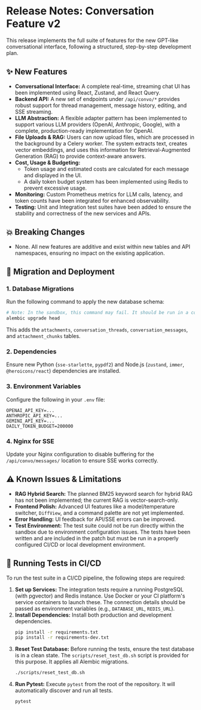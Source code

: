 # Release Notes: Conversation Feature v2

This release implements the full suite of features for the new GPT-like conversational interface, following a structured, step-by-step development plan.

## ✨ New Features

- **Conversational Interface:** A complete real-time, streaming chat UI has been implemented using React, Zustand, and React Query.
- **Backend API:** A new set of endpoints under `/api/convo/*` provides robust support for thread management, message history, editing, and SSE streaming.
- **LLM Abstraction:** A flexible adapter pattern has been implemented to support various LLM providers (OpenAI, Anthropic, Google), with a complete, production-ready implementation for OpenAI.
- **File Uploads & RAG:** Users can now upload files, which are processed in the background by a Celery worker. The system extracts text, creates vector embeddings, and uses this information for Retrieval-Augmented Generation (RAG) to provide context-aware answers.
- **Cost, Usage & Budgeting:**
    - Token usage and estimated costs are calculated for each message and displayed in the UI.
    - A daily token budget system has been implemented using Redis to prevent excessive usage.
- **Monitoring:** Custom Prometheus metrics for LLM calls, latency, and token counts have been integrated for enhanced observability.
- **Testing:** Unit and Integration test suites have been added to ensure the stability and correctness of the new services and APIs.

## 💥 Breaking Changes

- None. All new features are additive and exist within new tables and API namespaces, ensuring no impact on the existing application.

## 🚀 Migration and Deployment

### 1. Database Migrations
Run the following command to apply the new database schema:
```bash
# Note: In the sandbox, this command may fail. It should be run in a configured local/CI environment.
alembic upgrade head
```
This adds the `attachments`, `conversation_threads`, `conversation_messages`, and `attachment_chunks` tables.

### 2. Dependencies
Ensure new Python (`sse-starlette`, `pypdf2`) and Node.js (`zustand`, `immer`, `@heroicons/react`) dependencies are installed.

### 3. Environment Variables
Configure the following in your `.env` file:
```
OPENAI_API_KEY=...
ANTHROPIC_API_KEY=...
GEMINI_API_KEY=...
DAILY_TOKEN_BUDGET=200000
```

### 4. Nginx for SSE
Update your Nginx configuration to disable buffering for the `/api/convo/messages/` location to ensure SSE works correctly.

## ⚠️ Known Issues & Limitations

- **RAG Hybrid Search:** The planned BM25 keyword search for hybrid RAG has not been implemented; the current RAG is vector-search-only.
- **Frontend Polish:** Advanced UI features like a model/temperature switcher, `DiffView`, and a command palette are not yet implemented.
- **Error Handling:** UI feedback for API/SSE errors can be improved.
- **Test Environment:** The test suite could not be run directly within the sandbox due to environment configuration issues. The tests have been written and are included in the patch but must be run in a properly configured CI/CD or local development environment.

## 🧪 Running Tests in CI/CD

To run the test suite in a CI/CD pipeline, the following steps are required:

1.  **Set up Services:** The integration tests require a running PostgreSQL (with pgvector) and Redis instance. Use Docker or your CI platform's service containers to launch these. The connection details should be passed as environment variables (e.g., `DATABASE_URL`, `REDIS_URL`).
2.  **Install Dependencies:** Install both production and development dependencies.
    ```bash
    pip install -r requirements.txt
    pip install -r requirements-dev.txt
    ```
3.  **Reset Test Database:** Before running the tests, ensure the test database is in a clean state. The `scripts/reset_test_db.sh` script is provided for this purpose. It applies all Alembic migrations.
    ```bash
    ./scripts/reset_test_db.sh
    ```
4.  **Run Pytest:** Execute `pytest` from the root of the repository. It will automatically discover and run all tests.
    ```bash
    pytest
    ```
